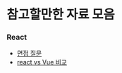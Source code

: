 # 참고할만한 자료 모음


### React
 - [면접 질문](https://appear.github.io/2018/10/20/REACT/react-translate-01)
 - [react vs Vue 비교](https://kr.vuejs.org/v2/guide/comparison.html)
 
 
